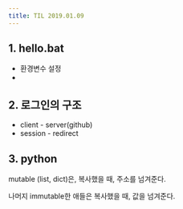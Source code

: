 ```yaml
---
title: TIL 2019.01.09
---
```


## 1. hello.bat

- 환경변수 설정
- 

## 2. 로그인의 구조

- client  - server(github)
- session - redirect



## 3. python

mutable (list, dict)은, 복사했을 때, 주소를 넘겨준다.

나머지 immutable한 애들은 복사했을 때, 값을 넘겨준다.

